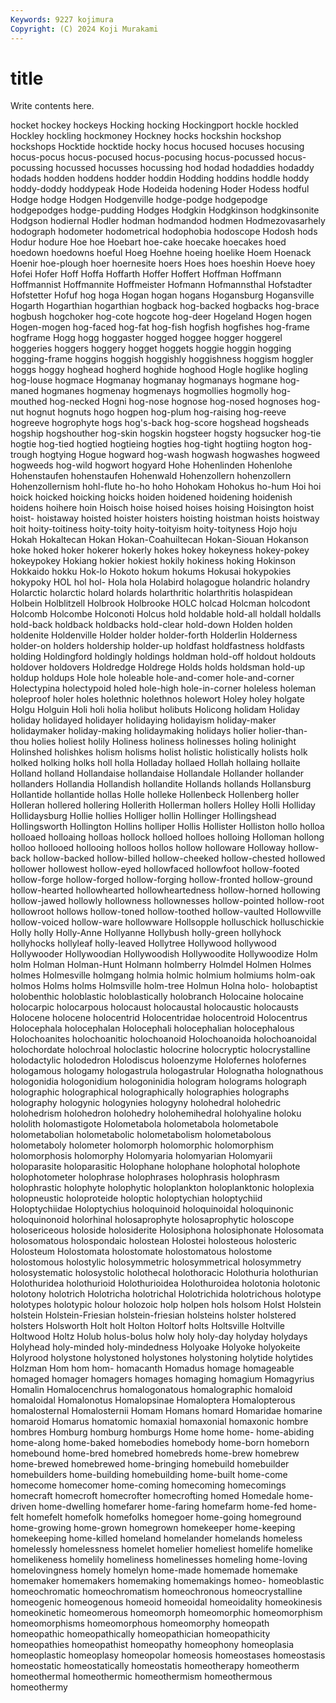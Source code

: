```yaml
---
Keywords: 9227 kojimura
Copyright: (C) 2024 Koji Murakami
---
```


# title

Write contents here.



hocket hockey hockeys Hocking hocking Hockingport hockle hockled Hockley hockling
hockmoney Hockney hocks hockshin hockshop hockshops Hocktide hocktide hocky hocus
hocused hocuses hocusing hocus-pocus hocus-pocused hocus-pocusing hocus-pocussed hocus-pocussing hocussed hocusses
hocussing hod hodad hodaddies hodaddy hodads hodden hoddens hodder hoddin
Hodding hoddins hoddle hoddy hoddy-doddy hoddypeak Hode Hodeida hodening Hoder
Hodess hodful Hodge hodge Hodgen Hodgenville hodge-podge hodgepodge hodgepodges hodge-pudding
Hodges Hodgkin Hodgkinson hodgkinsonite Hodgson hodiernal Hodler hodman hodmandod hodmen
Hodmezovasarhely hodograph hodometer hodometrical hodophobia hodoscope Hodosh hods Hodur hodure
Hoe hoe Hoebart hoe-cake hoecake hoecakes hoed hoedown hoedowns hoeful
Hoeg Hoehne hoeing hoelike Hoem Hoenack Hoenir hoe-plough hoer hoernesite
hoers Hoes hoes hoeshin Hoeve hoey Hofei Hofer Hoff Hoffa
Hoffarth Hoffer Hoffert Hoffman Hoffmann Hoffmannist Hoffmannite Hoffmeister Hofmann Hofmannsthal
Hofstadter Hofstetter Hofuf hog hoga Hogan hogan hogans Hogansburg Hogansville
Hogarth Hogarthian hogarthian hogback hog-backed hogbacks hog-brace hogbush hogchoker hog-cote
hogcote hog-deer Hogeland Hogen hogen Hogen-mogen hog-faced hog-fat hog-fish hogfish
hogfishes hog-frame hogframe Hogg hogg hoggaster hogged hoggee hogger hoggerel
hoggeries hoggers hoggery hogget hoggets hoggie hoggin hogging hogging-frame hoggins
hoggish hoggishly hoggishness hoggism hoggler hoggs hoggy hoghead hogherd hoghide
hoghood Hogle hoglike hogling hog-louse hogmace Hogmanay hogmanay hogmanays hogmane
hog-maned hogmanes hogmenay hogmenays hogmollies hogmolly hog-mouthed hog-necked Hogni hog-nose
hognose hog-nosed hognoses hog-nut hognut hognuts hogo hogpen hog-plum hog-raising
hog-reeve hogreeve hogrophyte hogs hog's-back hog-score hogshead hogsheads hogship hogshouther
hog-skin hogskin hogsteer hogsty hogsucker hog-tie hogtie hog-tied hogtied hogtieing
hogties hog-tight hogtiing hogton hog-trough hogtying Hogue hogward hog-wash hogwash
hogwashes hogweed hogweeds hog-wild hogwort hogyard Hohe Hohenlinden Hohenlohe Hohenstaufen
hohenstaufen Hohenwald Hohenzollern hohenzollern Hohenzollernism hohl-flute ho-ho hoho Hohokam Hohokus
ho-hum Hoi hoi hoick hoicked hoicking hoicks hoiden hoidened hoidening
hoidenish hoidens hoihere hoin Hoisch hoise hoised hoises hoising Hoisington
hoist hoist- hoistaway hoisted hoister hoisters hoisting hoistman hoists hoistway
hoit hoity-toitiness hoity-toity hoity-toityism hoity-toityness Hojo hoju Hokah Hokaltecan Hokan
Hokan-Coahuiltecan Hokan-Siouan Hokanson hoke hoked hoker hokerer hokerly hokes hokey
hokeyness hokey-pokey hokeypokey Hokiang hokier hokiest hokily hokiness hoking Hokinson
Hokkaido hokku Hok-lo Hokoto hokum hokums Hokusai hokypokies hokypoky HOL
hol hol- Hola hola Holabird holagogue holandric holandry Holarctic holarctic
holard holards holarthritic holarthritis holaspidean Holbein Holblitzell Holbrook Holbrooke HOLC
holcad Holcman holcodont Holcomb Holcombe Holconoti Holcus hold holdable hold-all
holdall holdalls hold-back holdback holdbacks hold-clear hold-down Holden holden holdenite
Holdenville Holder holder holder-forth Holderlin Holderness holder-on holders holdership holder-up
holdfast holdfastness holdfasts holding Holdingford holdingly holdings holdman hold-off holdout
holdouts holdover holdovers Holdredge Holdrege Holds holds holdsman hold-up holdup
holdups Hole hole holeable hole-and-comer hole-and-corner Holectypina holectypoid holed hole-high
hole-in-corner holeless holeman holeproof holer holes holethnic holethnos holewort Holey
holey holgate Holgu Holguin Holi holi holia holibut holibuts Holicong
holidam Holiday holiday holidayed holidayer holidaying holidayism holiday-maker holidaymaker holiday-making
holidaymaking holidays holier holier-than-thou holies holiest holily Holiness holiness holinesses
holing holinight Holinshed holishkes holism holisms holist holistic holistically holists
holk holked holking holks holl holla Holladay hollaed Hollah hollaing
hollaite Holland holland Hollandaise hollandaise Hollandale Hollander hollander hollanders Hollandia
Hollandish hollandite Hollands hollands Hollansburg Hollantide hollantide hollas Holle holleke
Hollenbeck Hollenberg holler Holleran hollered hollering Hollerith Hollerman hollers Holley
Holli Holliday Hollidaysburg Hollie hollies Holliger hollin Hollinger Hollingshead Hollingsworth
Hollington Hollins holliper Hollis Hollister Holliston hollo holloa holloaed holloaing
holloas hollock holloed holloes holloing Holloman hollong holloo hollooed hollooing
holloos hollos hollow holloware Holloway hollow-back hollow-backed hollow-billed hollow-cheeked hollow-chested
hollowed hollower hollowest hollow-eyed hollowfaced hollowfoot hollow-footed hollow-forge hollow-forged hollow-forging
hollow-fronted hollow-ground hollow-hearted hollowhearted hollowheartedness hollow-horned hollowing hollow-jawed hollowly hollowness
hollownesses hollow-pointed hollow-root hollowroot hollows hollow-toned hollow-toothed hollow-vaulted Hollowville hollow-voiced
hollow-ware hollowware Hollsopple holluschick holluschickie Holly holly Holly-Anne Hollyanne Hollybush
holly-green hollyhock hollyhocks hollyleaf holly-leaved Hollytree Hollywood hollywood Hollywooder Hollywoodian
Hollywoodish Hollywoodite Hollywoodize Holm holm Holman Holman-Hunt Holmann holmberry Holmdel
Holmen Holmes holmes Holmesville holmgang holmia holmic holmium holmiums holm-oak
holmos Holms holms Holmsville holm-tree Holmun Holna holo- holobaptist holobenthic
holoblastic holoblastically holobranch Holocaine holocaine holocarpic holocarpous holocaust holocaustal holocaustic
holocausts Holocene holocene holocentrid Holocentridae holocentroid Holocentrus Holocephala holocephalan Holocephali
holocephalian holocephalous Holochoanites holochoanitic holochoanoid Holochoanoida holochoanoidal holochordate holochroal holoclastic
holocrine holocryptic holocrystalline holodactylic holodedron Holodiscus holoenzyme Holofernes holofernes hologamous
hologamy hologastrula hologastrular Holognatha holognathous hologonidia hologonidium hologoninidia hologram holograms
holograph holographic holographical holographically holographies holographs holography hologynic hologynies hologyny
holohedral holohedric holohedrism holohedron holohedry holohemihedral holohyaline holoku hololith holomastigote
Holometabola holometabola holometabole holometabolian holometabolic holometabolism holometabolous holometaboly holometer holomorph
holomorphic holomorphism holomorphosis holomorphy Holomyaria holomyarian Holomyarii holoparasite holoparasitic Holophane
holophane holophotal holophote holophotometer holophrase holophrases holophrasis holophrasm holophrastic holophyte
holophytic holoplankton holoplanktonic holoplexia holopneustic holoproteide holoptic holoptychian holoptychiid Holoptychiidae
Holoptychius holoquinoid holoquinoidal holoquinonic holoquinonoid holorhinal holosaprophyte holosaprophytic holoscope holosericeous
holoside holosiderite Holosiphona holosiphonate Holosomata holosomatous holospondaic holostean Holostei holosteous
holosteric Holosteum Holostomata holostomate holostomatous holostome holostomous holostylic holosymmetric holosymmetrical
holosymmetry holosystematic holosystolic holothecal holothoracic Holothuria holothurian Holothuridea holothurioid Holothurioidea
Holothuroidea holotonia holotonic holotony holotrich Holotricha holotrichal Holotrichida holotrichous holotype
holotypes holotypic holour holozoic holp holpen hols holsom Holst Holstein
holstein Holstein-Friesian holstein-friesian holsteins holster holstered holsters Holsworth Holt holt
Holton Holtorf holts Holtsville Holtville Holtwood Holtz Holub holus-bolus holw
holy holy-day holyday holydays Holyhead holy-minded holy-mindedness Holyoake Holyoke holyokeite
Holyrood holystone holystoned holystones holystoning holytide holytides Holzman Hom hom
hom- homacanth Homadus homage homageable homaged homager homagers homages homaging
homagium Homagyrius Homalin Homalocenchrus homalogonatous homalographic homaloid homaloidal Homalonotus Homalopsinae
Homaloptera Homalopterous homalosternal Homalosternii Homam Homans homard Homaridae homarine homaroid
Homarus homatomic homaxial homaxonial homaxonic hombre hombres Homburg homburg homburgs
Home home home- home-abiding home-along home-baked homebodies homebody home-born homeborn
homebound home-bred homebred homebreds home-brew homebrew home-brewed homebrewed home-bringing homebuild
homebuilder homebuilders home-building homebuilding home-built home-come homecome homecomer home-coming homecoming
homecomings homecraft homecroft homecrofter homecrofting homed Homedale home-driven home-dwelling homefarer
home-faring homefarm home-fed home-felt homefelt homefolk homefolks homegoer home-going homeground
home-growing home-grown homegrown homekeeper home-keeping homekeeping home-killed homeland homelander homelands
homeless homelessly homelessness homelet homelier homeliest homelife homelike homelikeness homelily
homeliness homelinesses homeling home-loving homelovingness homely homelyn home-made homemade homemake
homemaker homemakers homemaking homemakings homeo- homeoblastic homeochromatic homeochromatism homeochronous homeocrystalline
homeogenic homeogenous homeoid homeoidal homeoidality homeokinesis homeokinetic homeomerous homeomorph homeomorphic
homeomorphism homeomorphisms homeomorphous homeomorphy homeopath homeopathic homeopathically homeopathician homeopathicity homeopathies
homeopathist homeopathy homeophony homeoplasia homeoplastic homeoplasy homeopolar homeosis homeostases homeostasis
homeostatic homeostatically homeostatis homeotherapy homeotherm homeothermal homeothermic homeothermism homeothermous homeothermy
